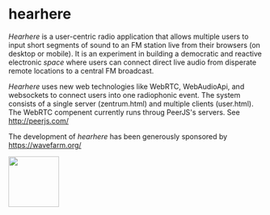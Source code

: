 # hearhere

*Hearhere* is a user-centric radio application that allows multiple users to input short segments of sound to an FM station live from their browsers (on desktop or mobile).  It is an experiment in building a democratic and reactive electronic *space* where users can connect direct live audio from disperate remote locations to a central FM broadcast.

*Hearhere* uses new web technologies like WebRTC, WebAudioApi, and websockets to connect users into one radiophonic event.  The system consists of a single  server (zentrum.html) and multiple clients (user.html). The WebRTC compenent currently runs throug PeerJS's servers. See http://peerjs.com/

The development of *hearhere* has been generously sponsored by https://wavefarm.org/


<img src="https://wavefarm.org/images/wf-logo.png" align="left" height="100" width="100" >

